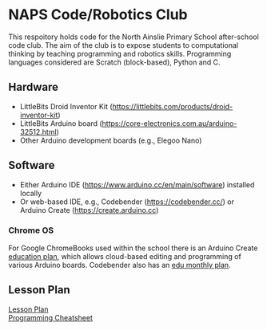 # NAPS Code/Robotics Club

This respoitory holds code for the North Ainslie Primary School after-school code club. The aim of the club is to expose students to computational thinking by teaching programming and robotics skills. Programming languages considered are Scratch (block-based), Python and C. 

## Hardware

+ LittleBits Droid Inventor Kit (https://littlebits.com/products/droid-inventor-kit)
+ LittleBits Arduino board (https://core-electronics.com.au/arduino-32512.html)
+ Other Arduino development boards (e.g., Elegoo Nano)

## Software

+ Either Arduino IDE (https://www.arduino.cc/en/main/software) installed locally
+ Or web-based IDE, e.g., Codebender (https://codebender.cc/) or Arduino Create (https://create.arduino.cc)

### Chrome OS

For Google ChromeBooks used within the school there is an
Arduino Create [education plan](https://create.arduino.cc/plans/chrome-app),
which allows cloud-based editing and programming of various Arduino boards.
Codebender also has an [edu monthly plan](https://edu.codebender.cc/).


## Lesson Plan

[Lesson Plan](https://github.com/sgould/naps_code_club/wiki/Lesson-Plan) \
[Programming Cheatsheet](https://github.com/sgould/naps_code_club/wiki/cheatsheet)
